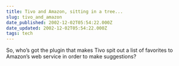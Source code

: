 ```yaml
---
title: Tivo and Amazon, sitting in a tree...
slug: tivo_and_amazon
date_published: 2002-12-02T05:54:22.000Z
date_updated: 2002-12-02T05:54:22.000Z
tags: tech
---
```


So, who’s got the plugin that makes Tivo spit out a list of favorites to Amazon’s web service in order to make suggestions?
